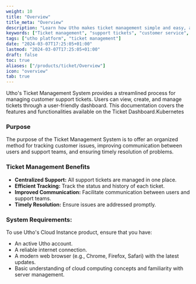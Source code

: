 ```yaml
---
weight: 10
title: "Overview"
title_meta: "Overview"
description: "Learn how Utho makes ticket management simple and easy, allowing you to efficiently handle and resolve customer support issues."
keywords: ["Ticket management", "support tickets", "customer service", "Utho platform"]
tags: ["utho platform", "ticket management"]
date: "2024-03-07T17:25:05+01:00"
lastmod: "2024-03-07T17:25:05+01:00"
draft: false
toc: true
aliases: ["/products/ticket/Overview"]
icon: "overview"
tab: true
---
```

Utho's Ticket Management System provides a streamlined process for managing customer support tickets. Users can view, create, and manage tickets through a user-friendly dashboard. This documentation covers the features and functionalities available on the Ticket Dashboard.Kubernetes

### Purpose

The purpose of the Ticket Management System is to offer an organized method for tracking customer issues, improving communication between users and support teams, and ensuring timely resolution of problems.

### Ticket Management Benefits

* **Centralized Support:** All support tickets are managed in one place.
* **Efficient Tracking:** Track the status and history of each ticket.
* **Improved Communication:** Facilitate communication between users and support teams.
* **Timely Resolution:** Ensure issues are addressed promptly.

### System Requirements:

To use Utho's Cloud Instance product, ensure that you have:

* An active Utho account.
* A reliable internet connection.
* A modern web browser (e.g., Chrome, Firefox, Safari) with the latest updates.
* Basic understanding of cloud computing concepts and familiarity with server management.
